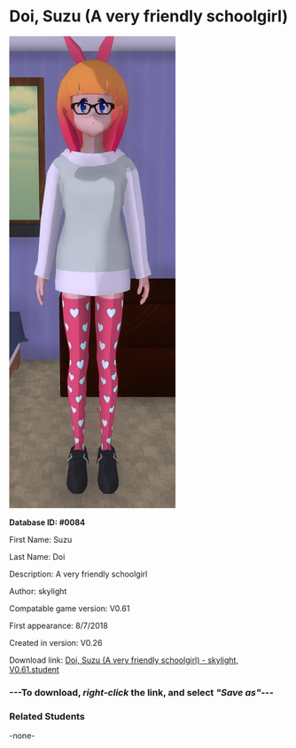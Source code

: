 # Doi, Suzu (A very friendly schoolgirl)

<img src="../../Files/Images/Doi, Suzu (A very friendly schoolgirl).png" title="Doi, Suzu (A very friendly schoolgirl) - skylight, V0.61">

**Database ID: #0084**

First Name: Suzu

Last Name: Doi

Description: A very friendly schoolgirl

Author: skylight

Compatable game version: V0.61

First appearance: 8/7/2018

Created in version: V0.26

Download link: <a href="https://raw.githubusercontent.com/Arbiter1223/Daigaku-Gurashi-Custom-Students/master/Files/Student%20Files/Doi%2C%20Suzu%20(A%20very%20friendly%20schoolgirl)%20-%20skylight%2C%20V0.61.student">Doi, Suzu (A very friendly schoolgirl) - skylight, V0.61.student</a>

### ---**To download, _right-click_ the link, and select _"Save as"_**---

### Related Students

-none-
